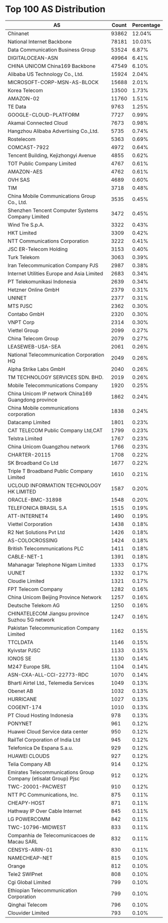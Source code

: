 # Top 100 AS Distribution
| AS | Count | Percentage |
|----|----|----|
| Chinanet | 93862 | 12.04% |
| National Internet Backbone | 78181 | 10.03% |
| Data Communication Business Group | 53524 | 6.87% |
| DIGITALOCEAN-ASN | 49964 | 6.41% |
| CHINA UNICOM China169 Backbone | 47549 | 6.10% |
| Alibaba US Technology Co., Ltd. | 15924 | 2.04% |
| MICROSOFT-CORP-MSN-AS-BLOCK | 15688 | 2.01% |
| Korea Telecom | 13500 | 1.73% |
| AMAZON-02 | 11760 | 1.51% |
| TE Data | 9763 | 1.25% |
| GOOGLE-CLOUD-PLATFORM | 7727 | 0.99% |
| Akamai Connected Cloud | 7673 | 0.98% |
| Hangzhou Alibaba Advertising Co.,Ltd. | 5735 | 0.74% |
| Rostelecom | 5363 | 0.69% |
| COMCAST-7922 | 4972 | 0.64% |
| Tencent Building, Kejizhongyi Avenue | 4855 | 0.62% |
| TOT Public Company Limited | 4767 | 0.61% |
| AMAZON-AES | 4762 | 0.61% |
| OVH SAS | 4689 | 0.60% |
| TIM | 3718 | 0.48% |
| China Mobile Communications Group Co., Ltd. | 3535 | 0.45% |
| Shenzhen Tencent Computer Systems Company Limited | 3472 | 0.45% |
| Wind Tre S.p.A. | 3322 | 0.43% |
| HKT Limited | 3309 | 0.42% |
| NTT Communications Corporation | 3222 | 0.41% |
| JSC ER-Telecom Holding | 3153 | 0.40% |
| Turk Telekom | 3063 | 0.39% |
| Iran Telecommunication Company PJS | 2987 | 0.38% |
| Internet Utilities Europe and Asia Limited | 2683 | 0.34% |
| PT Telekomunikasi Indonesia | 2639 | 0.34% |
| Hetzner Online GmbH | 2379 | 0.31% |
| UNINET | 2377 | 0.31% |
| MTS PJSC | 2362 | 0.30% |
| Contabo GmbH | 2320 | 0.30% |
| VNPT Corp | 2314 | 0.30% |
| Viettel Group | 2099 | 0.27% |
| China Telecom Group | 2079 | 0.27% |
| LEASEWEB-USA-SEA | 2061 | 0.26% |
| National Telecommunication Corporation HQ | 2049 | 0.26% |
| Alpha Strike Labs GmbH | 2040 | 0.26% |
| TM TECHNOLOGY SERVICES SDN. BHD. | 2019 | 0.26% |
| Mobile Telecommunications Company | 1920 | 0.25% |
| China Unicom IP network China169 Guangdong province | 1862 | 0.24% |
| China Mobile communications corporation | 1838 | 0.24% |
| Datacamp Limited | 1801 | 0.23% |
| CAT TELECOM Public Company Ltd,CAT | 1799 | 0.23% |
| Telstra Limited | 1767 | 0.23% |
| China Unicom Guangzhou network | 1766 | 0.23% |
| CHARTER-20115 | 1708 | 0.22% |
| SK Broadband Co Ltd | 1677 | 0.22% |
| Triple T Broadband Public Company Limited | 1610 | 0.21% |
| UCLOUD INFORMATION TECHNOLOGY HK LIMITED | 1587 | 0.20% |
| ORACLE-BMC-31898 | 1548 | 0.20% |
| TELEFONICA BRASIL S.A | 1515 | 0.19% |
| ATT-INTERNET4 | 1490 | 0.19% |
| Viettel Corporation | 1438 | 0.18% |
| R2 Net Solutions Pvt Ltd | 1426 | 0.18% |
| AS-COLOCROSSING | 1424 | 0.18% |
| British Telecommunications PLC | 1411 | 0.18% |
| CABLE-NET-1 | 1391 | 0.18% |
| Mahanagar Telephone Nigam Limited | 1333 | 0.17% |
| UUNET | 1332 | 0.17% |
| Cloudie Limited | 1321 | 0.17% |
| FPT Telecom Company | 1282 | 0.16% |
| China Unicom Beijing Province Network | 1257 | 0.16% |
| Deutsche Telekom AG | 1250 | 0.16% |
| CHINATELECOM Jiangsu province Suzhou 5G network | 1247 | 0.16% |
| Pakistan Telecommunication Company Limited | 1162 | 0.15% |
| TTCLDATA | 1146 | 0.15% |
| Kyivstar PJSC | 1133 | 0.15% |
| IONOS SE | 1130 | 0.14% |
| M247 Europe SRL | 1104 | 0.14% |
| ASN-CXA-ALL-CCI-22773-RDC | 1070 | 0.14% |
| Bharti Airtel Ltd., Telemedia Services | 1049 | 0.13% |
| Obenet AB | 1032 | 0.13% |
| HURRICANE | 1027 | 0.13% |
| COGENT-174 | 1010 | 0.13% |
| PT Cloud Hosting Indonesia | 978 | 0.13% |
| PONYNET | 961 | 0.12% |
| Huawei Cloud Service data center | 950 | 0.12% |
| RailTel Corporation of India Ltd | 945 | 0.12% |
| Telefonica De Espana S.a.u. | 929 | 0.12% |
| HUAWEI CLOUDS | 927 | 0.12% |
| Telia Company AB | 914 | 0.12% |
| Emirates Telecommunications Group Company (etisalat Group) Pjsc | 912 | 0.12% |
| TWC-20001-PACWEST | 910 | 0.12% |
| NTT PC Communications, Inc. | 875 | 0.11% |
| CHEAPY-HOST | 871 | 0.11% |
| Hathway IP Over Cable Internet | 845 | 0.11% |
| LG POWERCOMM | 842 | 0.11% |
| TWC-10796-MIDWEST | 833 | 0.11% |
| Companhia de Telecomunicacoes de Macau SARL | 832 | 0.11% |
| CENSYS-ARIN-01 | 830 | 0.11% |
| NAMECHEAP-NET | 815 | 0.10% |
| Orange | 812 | 0.10% |
| Tele2 SWIPnet | 808 | 0.10% |
| Cgi Global Limited | 799 | 0.10% |
| Ethiopian Telecommunication Corporation | 799 | 0.10% |
| Qinghai Telecom | 796 | 0.10% |
| Clouvider Limited | 793 | 0.10% |
